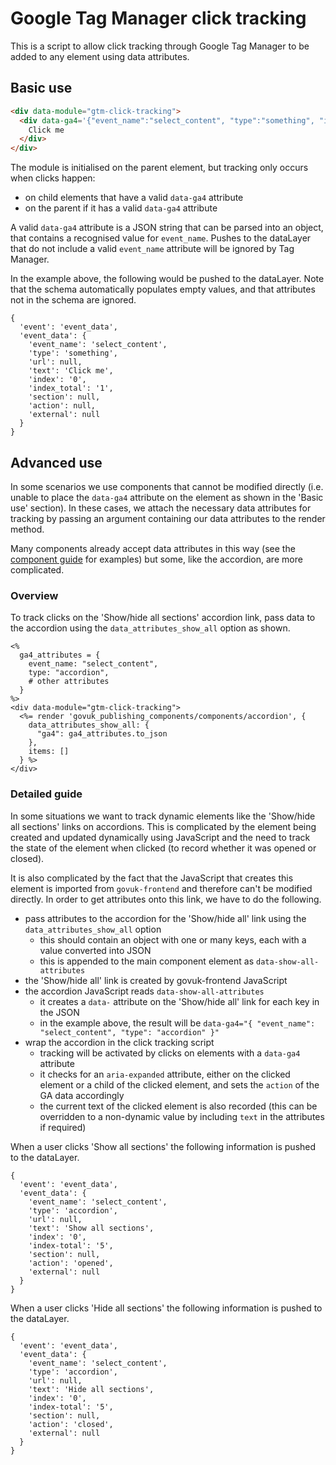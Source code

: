 # Google Tag Manager click tracking

This is a script to allow click tracking through Google Tag Manager to be added to any element using data attributes.

## Basic use

```html
<div data-module="gtm-click-tracking">
  <div data-ga4='{"event_name":"select_content", "type":"something", "index":0, "index_total":1, "text":"Click me"}'>
    Click me
  </div>
</div>
```

The module is initialised on the parent element, but tracking only occurs when clicks happen:

- on child elements that have a valid `data-ga4` attribute
- on the parent if it has a valid `data-ga4` attribute

A valid `data-ga4` attribute is a JSON string that can be parsed into an object, that contains a recognised value for `event_name`. Pushes to the dataLayer that do not include a valid `event_name` attribute will be ignored by Tag Manager.

In the example above, the following would be pushed to the dataLayer. Note that the schema automatically populates empty values, and that attributes not in the schema are ignored.

```
{
  'event': 'event_data',
  'event_data': {
    'event_name': 'select_content',
    'type': 'something',
    'url': null,
    'text': 'Click me',
    'index': '0',
    'index_total': '1',
    'section': null,
    'action': null,
    'external': null
  }
}
```

## Advanced use

In some scenarios we use components that cannot be modified directly (i.e. unable to place the `data-ga4` attribute on the element as shown in the 'Basic use' section). In these cases, we attach the necessary data attributes for tracking by passing an argument containing our data attributes to the render method.

Many components already accept data attributes in this way (see the [component guide](https://components.publishing.service.gov.uk/component-guide) for examples) but some, like the accordion, are more complicated.

### Overview

To track clicks on the 'Show/hide all sections' accordion link, pass data to the accordion using the `data_attributes_show_all` option as shown.

```erb
<%
  ga4_attributes = {
    event_name: "select_content",
    type: "accordion",
    # other attributes
  }
%>
<div data-module="gtm-click-tracking">
  <%= render 'govuk_publishing_components/components/accordion', {
    data_attributes_show_all: {
      "ga4": ga4_attributes.to_json
    },
    items: []
  } %>
</div>
```

### Detailed guide

In some situations we want to track dynamic elements like the 'Show/hide all sections' links on accordions. This is complicated by the element being created and updated dynamically using JavaScript and the need to track the state of the element when clicked (to record whether it was opened or closed).

It is also complicated by the fact that the JavaScript that creates this element is imported from `govuk-frontend` and therefore can't be modified directly. In order to get attributes onto this link, we have to do the following.

- pass attributes to the accordion for the 'Show/hide all' link using the `data_attributes_show_all` option
  - this should contain an object with one or many keys, each with a value converted into JSON
  - this is appended to the main component element as `data-show-all-attributes`
- the 'Show/hide all' link is created by govuk-frontend JavaScript
- the accordion JavaScript reads `data-show-all-attributes`
  - it creates a `data-` attribute on the 'Show/hide all' link for each key in the JSON
  - in the example above, the result will be `data-ga4="{ "event_name": "select_content", "type": "accordion" }"`
- wrap the accordion in the click tracking script
  - tracking will be activated by clicks on elements with a `data-ga4` attribute
  - it checks for an `aria-expanded` attribute, either on the clicked element or a child of the clicked element, and sets the `action` of the GA data accordingly
  - the current text of the clicked element is also recorded (this can be overridden to a non-dynamic value by including `text` in the attributes if required)

When a user clicks 'Show all sections' the following information is pushed to the dataLayer.

```
{
  'event': 'event_data',
  'event_data': {
    'event_name': 'select_content',
    'type': 'accordion',
    'url': null,
    'text': 'Show all sections',
    'index': '0',
    'index-total': '5',
    'section': null,
    'action': 'opened',
    'external': null
  }
}
```

When a user clicks 'Hide all sections' the following information is pushed to the dataLayer.

```
{
  'event': 'event_data',
  'event_data': {
    'event_name': 'select_content',
    'type': 'accordion',
    'url': null,
    'text': 'Hide all sections',
    'index': '0',
    'index-total': '5',
    'section': null,
    'action': 'closed',
    'external': null
  }
}
```
